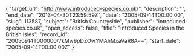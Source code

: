 {
  "target_url": "http://www.introduced-species.co.uk/", 
  "description": "", 
  "end_date": "2013-04-30T23:59:59Z", 
  "date": "2005-09-14T00:00:00", 
  "slug": 113587, 
  "subject": "British Countryside", 
  "publisher": "introduced-species.co.uk", 
  "open_access": false, 
  "title": "Introduced Species in the British Isles", 
  "record_id": "20050914T000000/7kMw9pDZOwYMAhMxaVaR8A==", 
  "start_date": "2005-09-14T00:00:00Z"
}

